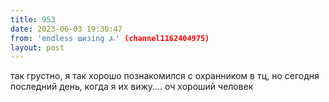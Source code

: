 ```yaml
---
title: 953
date: 2023-06-03 19:30:47
from: 'endless шизing ⍼' (channel1162404975)
layout: post
---
```


так грустно, я так хорошо познакомился с охранником в тц, но сегодня последний день, когда я их вижу.... оч хороший человек
